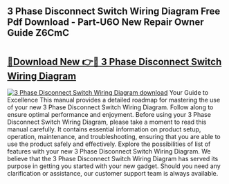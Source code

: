 ## 3 Phase Disconnect Switch Wiring Diagram Free Pdf Download - Part-U6O New Repair Owner Guide Z6CmC

# <h2><a href="http://dft7jvd.blite.top/?on=3+Phase+Disconnect+Switch+Wiring+Diagram">🔗Download New 👉🔴 3 Phase Disconnect Switch Wiring Diagram</a></h2>

[![3 Phase Disconnect Switch Wiring Diagram download](https://i.imgur.com/lujVjoI.png)](http://dft7jvd.blite.top/?on=3+Phase+Disconnect+Switch+Wiring+Diagram)
Your Guide to Excellence This manual provides a detailed roadmap for mastering the use of your new 3 Phase Disconnect Switch Wiring Diagram. Follow along to ensure optimal performance and enjoyment. Before using your 3 Phase Disconnect Switch Wiring Diagram, please take a moment to read this manual carefully. It contains essential information on product setup, operation, maintenance, and troubleshooting, ensuring that you are able to use the product safely and effectively. Explore the possibilities of list of features with your new 3 Phase Disconnect Switch Wiring Diagram. We believe that the 3 Phase Disconnect Switch Wiring Diagram has served its purpose in getting you started with your new gadget. Should you need any clarification or assistance, our customer support team is always available.
